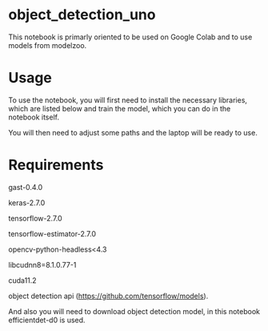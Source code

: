 ﻿# object_detection_uno

This notebook is primarly oriented to be used on Google Colab and to use models from modelzoo.

# Usage
To use the notebook, you will first need to install the necessary libraries, which are listed below and train the model, which you can do in the notebook itself.

You will then need to adjust some paths and the laptop will be ready to use.


# Requirements
gast-0.4.0

keras-2.7.0

tensorflow-2.7.0

tensorflow-estimator-2.7.0

opencv-python-headless<4.3

libcudnn8=8.1.0.77-1

cuda11.2

object detection api (https://github.com/tensorflow/models).

And also you will need to download object detection model, in this notebook efficientdet-d0 is used.
